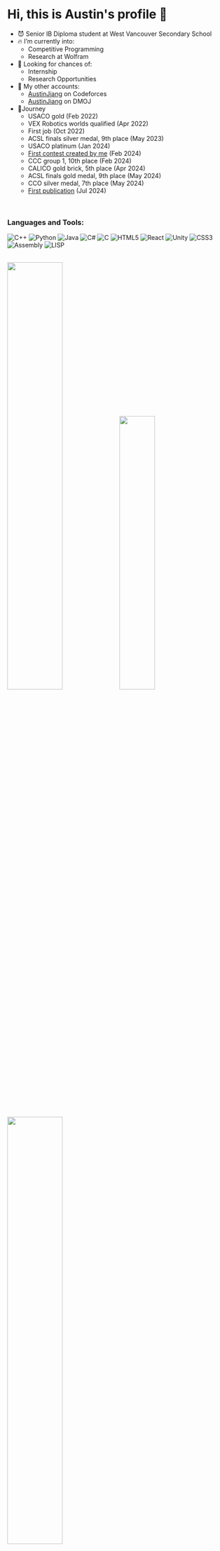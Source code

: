  # Hi, this is Austin's profile 👋

- 😈 Senior IB Diploma student at West Vancouver Secondary School
- 🔥 I’m currently into:
  - Competitive Programming
  - Research at Wolfram
- 🔭 Looking for chances of:
  - Internship
  - Research Opportunities
- 🏅 My other accounts:
  - [AustinJiang](https://codeforces.com/profile/ajCoder) on Codeforces
  - [AustinJiang](https://dmoj.ca/user/AustinJiang) on DMOJ
- 🦖Journey
  - USACO gold (Feb 2022)
  - VEX Robotics worlds qualified (Apr 2022)
  - First job (Oct 2022)
  - ACSL finals silver medal, 9th place (May 2023)
  - USACO platinum (Jan 2024)
  - [First contest created by me](https://dmoj.ca/contest/hhpc1) (Feb 2024)
  - CCC group 1, 10th place (Feb 2024)
  - CALICO gold brick, 5th place (Apr 2024)
  - ACSL finals gold medal, 9th place (May 2024)
  - CCO silver medal, 7th place (May 2024)
  - [First publication](https://community.wolfram.com/groups/-/m/t/3216997) (Jul 2024)
 
<br>

### Languages and Tools:

![C++](https://img.shields.io/badge/-C++-00599C?style=flat-square&logo=cplusplus)
![Python](https://img.shields.io/badge/-Python-3776AB?style=flat-square&logo=python)
![Java](https://img.shields.io/badge/-Java-007396?style=flat-square&logo=java)
![C#](https://img.shields.io/badge/-CSharp-239120?style=flat-square&logo=csharp)
![C](https://img.shields.io/badge/-C-A8B9CC?style=flat-square&logo=c)
![HTML5](https://img.shields.io/badge/-HTML5-E34F26?style=flat-square&logo=html5)
![React](https://img.shields.io/badge/-React-61DAFB?style=flat-square&logo=react)
![Unity](https://img.shields.io/badge/-Unity-000000?style=flat-square&logo=unity)
![CSS3](https://img.shields.io/badge/-CSS3-1572B6?style=flat-square&logo=css3)
![Assembly](https://img.shields.io/badge/-Assembly-007AAC?style=flat-square&logo=assemblyscript)
![LISP](https://img.shields.io/badge/-LISP-3F6D91?style=flat-square&logo=lisp)

<br>
<!-- GitHub Stats -->
<img src="https://github-readme-stats.vercel.app/api?username=AustinBoyuJiang&show_icons=true&theme=tokyonight" style="width:50%"/>

<!-- Most Used Languages -->
<img src="https://github-readme-stats.vercel.app/api/top-langs/?username=AustinBoyuJiang&layout=compact&langs_count=6&theme=tokyonight" style="width:40%"/>

<!-- GitHub Streak -->
<img src="https://github-readme-streak-stats.herokuapp.com/?user=AustinBoyuJiang&theme=tokyonight" style="width:50%"/>

<br>

<!-- Fun Element -->
<img src="https://media.giphy.com/media/Dh5q0sShxgp13DwrvG/giphy.gif" width="400"/>
